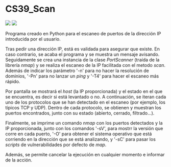 # CS39_Scan

<div>
  <img src="https://img.shields.io/badge/-python-3776AB?style=for-the-badge&logo=python&logoColor=white" />
  <img src="https://img.shields.io/badge/-Nmap-6933FF?style=for-the-badge&logo=nmap&logoColor=white" />
</div>

Programa creado en Python para el escaneo de puertos de la dirección IP introducida por el usuario.

Tras pedir una dirección IP, está es validada para asegurar que existe. En caso contrario, se acaba el programa y se muestra un mensaje avisando. Seguidamente se crea una instancia de la clase *PortScanner* (traída de la librería *nmap*) y se realiza el escaneo de la IP facilitada con el metodo *scan*. Además de indicar los parámetro '-n' para no hacer la resolución de dominios, '-Pn' para no lanzar un *ping* y '-T4' para hacer el escaneo más rápido.

Por pantalla se mostrará el *host* (la IP proporcionada) y el estado en el que se encuentra, es decir si está levantado o no. A continuación, se iteran cada uno de los protocolos que se han detectado en el escaneo (por ejemplo, los típicos TCP y UDP). Dentro de cada protocolo, se obtienen y muestran los puertos encontrados, junto con su estado (abierto, cerrado, filtrado...).

Finalmente, se imprime un comando *nmap* con los puertos detectados y la IP proporcionada, junto con los comandos '-sV', para mostrr la versión que corre en cada puerto, '-O' para obtener el sistema operativo que está corriendo en la dirección que se está analizando, y '-sC' para pasar los *scripts* de vulnerabilidades por defecto de *map*.

Además, se permite cancelar la ejecución en cualquier momento e informar de la acción.
